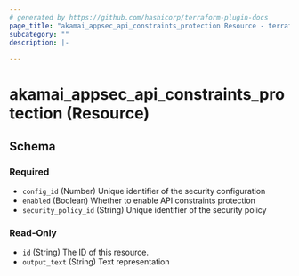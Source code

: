 ```yaml
---
# generated by https://github.com/hashicorp/terraform-plugin-docs
page_title: "akamai_appsec_api_constraints_protection Resource - terraform-provider-akamai"
subcategory: ""
description: |-
  
---
```


# akamai_appsec_api_constraints_protection (Resource)





<!-- schema generated by tfplugindocs -->
## Schema

### Required

- `config_id` (Number) Unique identifier of the security configuration
- `enabled` (Boolean) Whether to enable API constraints protection
- `security_policy_id` (String) Unique identifier of the security policy

### Read-Only

- `id` (String) The ID of this resource.
- `output_text` (String) Text representation
